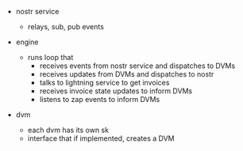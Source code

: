 - nostr service
  - relays, sub, pub events

- engine
  - runs loop that
    - receives events from nostr service and dispatches to DVMs
    - receives updates from DVMs and dispatches to nostr
    - talks to lightning service to get invoices
    - receives invoice state updates to inform DVMs
    - listens to zap events to inform DVMs

- dvm
  - each dvm has its own sk
  - interface that if implemented, creates a DVM
